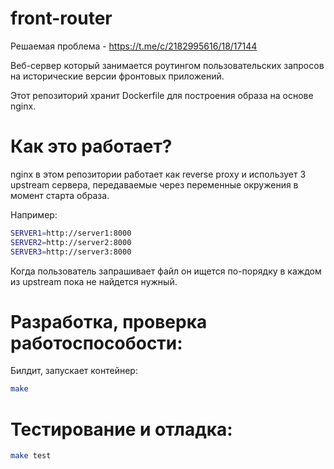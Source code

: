 # front-router

Решаемая проблема - https://t.me/c/2182995616/18/17144

Веб-сервер который занимается роутингом пользовательских запросов на
исторические версии фронтовых приложений.

Этот репозиторий хранит Dockerfile для построения образа на основе nginx.

# Как это работает?

nginx в этом репозитории работает как reverse proxy и использует 3 upstream сервера, передаваемые через переменные окружения в момент старта образа.

Например:

```sh
SERVER1=http://server1:8000
SERVER2=http://server2:8000
SERVER3=http://server3:8000
```

Когда пользователь запрашивает файл он ищется по-порядку в каждом из upstream
пока не найдется нужный.

# Разработка, проверка работоспособости:

Билдит, запускает контейнер:

```sh
make
```

# Тестирование и отладка:

```sh
make test
```
